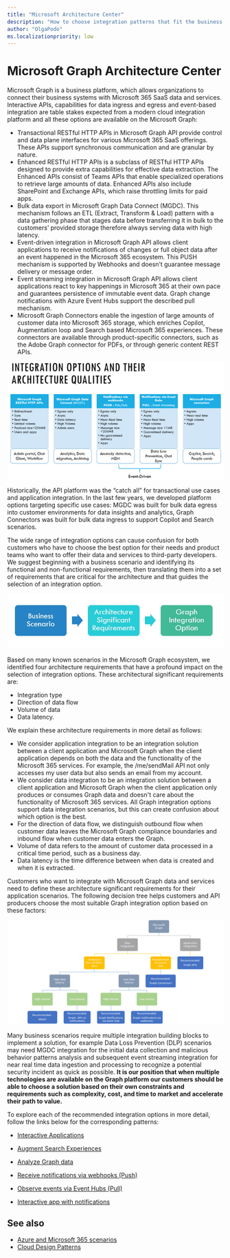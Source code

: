 ```yaml
---
title: "Microsoft Architecture Center"
description: "How to choose integration patterns that fit the business scenarios for solutions built on the Microsoft Graph platform."
author: "OlgaPodo"
ms.localizationpriority: low
---
```


# Microsoft Graph Architecture Center

Microsoft Graph is a business platform, which allows organizations to connect their business systems with Microsoft 365 SaaS data and services. Interactive APIs, capabilities for data ingress and egress and event-based integration are table stakes expected from a modern cloud integration platform and all these options are available on the Microsoft Graph:

- Transactional RESTful HTTP APIs in Microsoft Graph API provide control and data plane interfaces for various Microsoft 365 SaaS offerings. These APIs support synchronous communication and are granular by nature.  
- Enhanced RESTful HTTP APIs is a subclass of RESTful HTTP APIs designed to provide extra capabilities for effective data extraction. The Enhanced APIs consist of Teams APIs that enable specialized operations to retrieve large amounts of data. Enhanced APIs also include SharePoint and Exchange APIs, which raise throttling limits for paid apps.
- Bulk data export in Microsoft Graph Data Connect (MGDC). This mechanism follows an ETL (Extract, Transform & Load) pattern with a data gathering phase that stages data before transferring it in bulk to the customers’ provided storage therefore always serving data with high latency.  
- Event-driven integration in Microsoft Graph API allows client applications to receive notifications of changes or full object data after an event happened in the Microsoft 365 ecosystem. This PUSH mechanism is supported by Webhooks and doesn’t guarantee message delivery or message order. 
- Event streaming integration in Microsoft Graph API allows client applications react to key happenings in Microsoft 365 at their own pace and guarantees persistence of immutable event data. Graph change notifications with Azure Event Hubs support the described pull mechanism. 
- Microsoft Graph Connectors  enable the ingestion of large amounts of customer data into Microsoft 365 storage, which enriches Copilot, Augmentation loop and Search based Microsoft 365 experiences. These connectors are available through product-specific connectors, such as the Adobe Graph connector for PDFs, or through generic content REST APIs.

![Integration Options](./images/graph-arc-center/IntegrationOptions.png)

Historically, the API platform was the “catch all” for transactional use cases and application integration. In the last few years, we developed platform options targeting specific use cases: MGDC was built for bulk data egress into customer environments for data insights and analytics, Graph Connectors was built for bulk data ingress to support Copilot and Search scenarios. 

The wide range of integration options can cause confusion for both customers who have to choose the best option for their needs and product teams who want to offer their data and services to third-party developers. We suggest beginning with a business scenario and identifying its functional and non-functional requirements, then translating them into a set of requirements that are critical for the architecture and that guides the selection of an integration option.  

![analysis flow](./images/graph-arc-center/scenarioRequirementsSolution.jpg)

Based on many known scenarios in the Microsoft Graph ecosystem, we identified four architecture requirements that have a profound impact on the selection of integration options. These architectural significant requirements are:

- Integration type
- Direction of data flow
- Volume of data
- Data latency.

We explain these architecture requirements in more detail as follows:

- We consider application integration to be an integration solution between a client application and Microsoft Graph when the client application depends on both the data and the functionality of the Microsoft 365 services. For example, the /me/sendMail API not only accesses my user data but also sends an email from my account.
- We consider data integration to be an integration solution between a client application and Microsoft Graph when the client application only produces or consumes Graph data and doesn't care about the functionality of Microsoft 365 services. All Graph integration options support data integration scenarios, but this can create confusion about which option is the best.
- For the direction of data flow, we distinguish outbound flow when customer data leaves the Microsoft Graph compliance boundaries and inbound flow when customer data enters the Graph.
- Volume of data refers to the amount of customer data processed in a critical time period, such as a business day.
- Data latency is the time difference between when data is created and when it is extracted.

Customers who want to integrate with Microsoft Graph data and services need to define these architecture significant requirements for their application scenarios. The following decision tree helps customers and API producers choose the most suitable Graph integration option based on these factors:

![decisionTree](./images/graph-arc-center/DecisionTree.png)

Many business scenarios require multiple integration building blocks to implement a solution, for example Data Loss Prevention (DLP) scenarios may need MGDC integration for the initial data collection and malicious behavior patterns analysis and subsequent event streaming integration for near real time data ingestion and processing to recognize a potential security incident as quick as possible. **It is our position that when multiple technologies are available on the Graph platform our customers should be able to choose a solution based on their own constraints and requirements such as complexity, cost, and time to market and accelerate their path to value.**

To explore each of the recommended integration options in more detail, follow the links below for the corresponding patterns:

- [Interactive Applications](./patterns/Interactive-applications.md)

- [Augment Search Experiences](./patterns/Augment-Search-experience-with-customer-data.md)

- [Analyze Graph data](./patterns/Analyze-Graph-data-in-your-data-storage.md)
  
- [Receive notifications via webhooks (Push)](./patterns/Observe-events-and-changes-in-your-data.md)

- [Observe events via Event Hubs (Pull)](./patterns/Observe-events-via-Event-Hubs.md)

- [Interactive app with notifications](./patterns/Interactive-app-with-change-notifications-via-webhooks.md)


## See also

- [Azure and Microsoft 365 scenarios](https://learn.microsoft.com/en-us/azure/architecture/solutions/microsoft-365-scenarios)
- [Cloud Design Patterns](https://learn.microsoft.com/en-us/azure/architecture/patterns/)